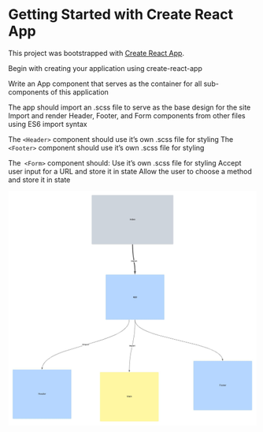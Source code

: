 # Getting Started with Create React App

This project was bootstrapped with [Create React App](https://github.com/facebook/create-react-app).

Begin with creating your application using create-react-app

Write an App component that serves as the container for all sub-components of this application

The app should import an .scss file to serve as the base design for the site
Import and render Header, Footer, and Form components from other files using
ES6 import syntax

The `<Header>` component should use it’s own .scss file for styling
The `<Footer>` component should use it’s own .scss file for styling

The` <Form>` component should:
    Use it’s own .scss file for styling
    Accept user input for a URL and store it in state
    Allow the user to choose a method and store it in state


![UML](./cc24.jpeg)
